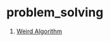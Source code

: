 # problem_solving
1. [Weird Algorithm](https://github.com/xperthut/problem_solving/blob/main/Weird_Algorithm.py)

